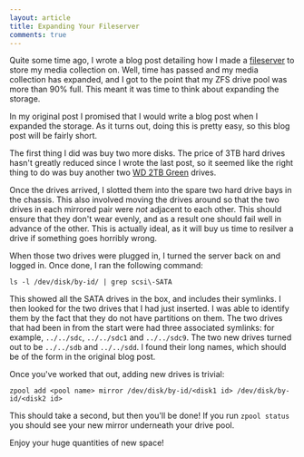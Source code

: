 ```yaml
---
layout: article
title: Expanding Your Fileserver
comments: true
---
```


Quite some time ago, I wrote a blog post detailing how I made a
[fileserver](http://lukasa.co.uk/2012/08/Lets_Build_A_Fileserver/) to store my
media collection on. Well, time has passed and my media collection has
expanded, and I got to the point that my ZFS drive pool was more than 90% full.
This meant it was time to think about expanding the storage.

In my original post I promised that I would write a blog post when I expanded
the storage. As it turns out, doing this is pretty easy, so this blog post will
be fairly short.

The first thing I did was buy two more disks. The price of 3TB hard drives
hasn't greatly reduced since I wrote the last post, so it seemed like the right
thing to do was buy another two
[WD 2TB Green](http://www.ebuyer.com/264274-wd-2tb-green-desktop-drive-wd20earx)
drives.

Once the drives arrived, I slotted them into the spare two hard drive bays in
the chassis. This also involved moving the drives around so that the two drives
in each mirrored pair were _not_ adjacent to each other. This should ensure
that they don't wear evenly, and as a result one should fail well in advance of
the other. This is actually ideal, as it will buy us time to resilver a drive
if something goes horribly wrong.

When those two drives were plugged in, I turned the server back on and logged
in. Once done, I ran the following command:

    ls -l /dev/disk/by-id/ | grep scsi\-SATA

This showed all the SATA drives in the box, and includes their symlinks. I then
looked for the two drives that I had just inserted. I was able to identify them
by the fact that they do not have partitions on them. The two drives that had
been in from the start were had three associated symlinks: for example,
`../../sdc`, `../../sdc1` and `../../sdc9`. The two new drives turned out to be
`../../sdb` and `../../sdd`. I found their long names, which should be of the
form in the original blog post.

Once you've worked that out, adding new drives is trivial:

    zpool add <pool name> mirror /dev/disk/by-id/<disk1 id> /dev/disk/by-id/<disk2 id>

This should take a second, but then you'll be done! If you run `zpool status`
you should see your new mirror underneath your drive pool.

Enjoy your huge quantities of new space!

